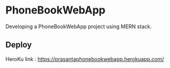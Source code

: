 # PhoneBookWebApp
Developing a PhoneBookWebApp project using MERN stack.
## Deploy 
HeroKu
link : https://prasantaphonebookwebapp.herokuapp.com/
